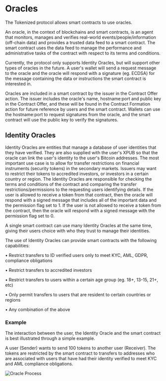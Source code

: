 # Oracles

The Tokenized protocol allows smart contracts to use oracles.  

An oracle, in the context of blockchains and smart contracts, is an agent that monitors, manages and verifies real-world events/people/information (off-chain data) and provides a trusted data feed to a smart contract.  The smart contract uses the data feed to manage the performance and administrative tasks of the contract with respect to its terms and conditions.

Currently, the protocol only supports Identity Oracles, but will support other types of oracles in the future.  A user's wallet will send a request message to the oracle and the oracle will respond with a signature (eg. ECDSA) for the message containing the data or instructions the smart contract is interested in.

Oracles are included in a smart contract by the issuer in the Contract Offer action.  The issuer includes the oracle's name, hostname:port and public key in the Contract Offer, and these will be found in the Contract Formation action for future reference by users and the smart contract.  Wallets can use the hostname:port to request signatures from the oracle, and the smart contract will use the public key to verify the signatures.

## Identity Oracles

Identity Oracles are entities that manage a database of user identities that they have verified.  They are also supplied with the user's XPUB so that the oracle can link the user's identity to the user's Bitcoin addresses.  The most important use case is to allow for transfer restrictions on financial instruments (security tokens) in the secondary markets.  Issuers may want to restrict their tokens to accredited investors, or investors in a certain country or region.  The Identity Oracles are responsible for checking the terms and conditions of the contract and comparing the transfer restrictions/permissions to the requesting users identifying details.  If the user is allowed to receive a token from that contract, then the oracle will respond with a signed message that includes all of the important data and the permission flag set to 1.  If the user is not allowed to receive a token from the contract, then the oracle will respond with a signed message with the permission flag set to 0.

A single smart contract can use many Identity Oracles at the same time, giving their users choice with who they trust to manage their identities.

The use of Identity Oracles can provide smart contracts with the following capabilities:

• Restrict transfers to ID verified users only to meet KYC, AML, GDPR, compliance obligations

• Restrict transfers to accredited investors

• Restrict transfers to users within a certain age group (eg. 18+, 13-15, 21+, etc)

• Only permit transfers to users that are resident to certain countries or regions

• Any combination of the above

### Example

The interaction between the user, the Identity Oracle and the smart contract is best illustrated through a simple example.  

A user (Sender) wants to send 100 tokens to another user (Receiver).  The tokens are restricted by the smart contract to transfers to addresses who are associated with users that have had their identity verified to meet KYC and AML compliance obligations.

<img src="https://raw.githubusercontent.com/tokenized/docs/master/images/main-concepts-oracles.svg?sanitize=true" alt="Oracle Process" align="middle">
